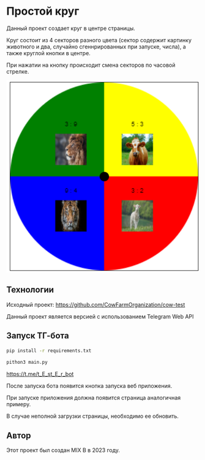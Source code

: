 # Простой круг

Данный проект создает круг в центре страницы. 

Круг состоит из 4 секторов разного цвета (сектор содержит картинку животного и два, случайно сгеннрированных при запуске, числа), а также круглой кнопки в центре.

При нажатии на кнопку происходит смена секторов по часовой стрелке.

![Пример круга](Пример.png)

## Технологии

Исходный проект: https://github.com/CowFarmOrganization/cow-test

Данный проект является версией с использованием Telegram Web API

## Запуск ТГ-бота
```bash
pip install -r requirements.txt
```
```bash
pithon3 main.py
```

https://t.me/t_E_st_E_r_bot

После запуска бота появится кнопка запуска веб приложения.

При запуске приложения должна появится страница аналогичная примеру.

В случае неполной загрузки страницы, необходимо ее обновить. 

## Автор

Этот проект был создан MIX B в 2023 году.